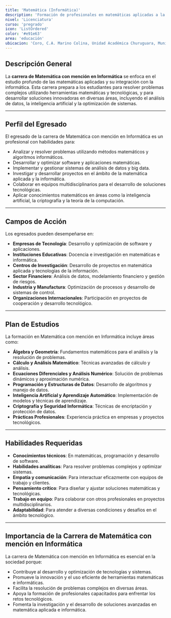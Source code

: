 ```yaml
---
title: 'Matemática (Informática)'
description: 'Formación de profesionales en matemáticas aplicadas a la informática.'
nivel: 'Licenciatura'
curso: 'pregrado'
icon: 'ListOrdered'
color: '#e91e63'
area: 'educación'
ubicacion: 'Coro, C.A. Marino Colina, Unidad Académica Churuguara, Municipios: Tocópero, Urumaco, Falcón, Silva, San Francisco, Piritu, Unión'
---
```


## Descripción General
La **carrera de Matemática con mención en Informática** se enfoca en el estudio profundo de las matemáticas aplicadas y su integración con la informática. Esta carrera prepara a los estudiantes para resolver problemas complejos utilizando herramientas matemáticas y tecnológicas, y para desarrollar soluciones innovadoras en diversas áreas, incluyendo el análisis de datos, la inteligencia artificial y la optimización de sistemas.

---

## Perfil del Egresado
El egresado de la carrera de Matemática con mención en Informática es un profesional con habilidades para:
- Analizar y resolver problemas utilizando métodos matemáticos y algoritmos informáticos.
- Desarrollar y optimizar software y aplicaciones matemáticas.
- Implementar y gestionar sistemas de análisis de datos y big data.
- Investigar y desarrollar proyectos en el ámbito de la matemática aplicada y la informática.
- Colaborar en equipos multidisciplinarios para el desarrollo de soluciones tecnológicas.
- Aplicar conocimientos matemáticos en áreas como la inteligencia artificial, la criptografía y la teoría de la computación.

---

## Campos de Acción
Los egresados pueden desempeñarse en:
- **Empresas de Tecnología**: Desarrollo y optimización de software y aplicaciones.
- **Instituciones Educativas**: Docencia e investigación en matemáticas e informática.
- **Centros de Investigación**: Desarrollo de proyectos en matemática aplicada y tecnologías de la información.
- **Sector Financiero**: Análisis de datos, modelamiento financiero y gestión de riesgos.
- **Industria y Manufactura**: Optimización de procesos y desarrollo de sistemas de control.
- **Organizaciones Internacionales**: Participación en proyectos de cooperación y desarrollo tecnológico.

---

## Plan de Estudios
La formación en Matemática con mención en Informática incluye áreas como:
- **Álgebra y Geometría**: Fundamentos matemáticos para el análisis y la resolución de problemas.
- **Cálculo y Análisis Matemático**: Técnicas avanzadas de cálculo y análisis.
- **Ecuaciones Diferenciales y Análisis Numérico**: Solución de problemas dinámicos y aproximación numérica.
- **Programación y Estructuras de Datos**: Desarrollo de algoritmos y manejo de datos.
- **Inteligencia Artificial y Aprendizaje Automático**: Implementación de modelos y técnicas de aprendizaje.
- **Criptografía y Seguridad Informática**: Técnicas de encriptación y protección de datos.
- **Prácticas Profesionales**: Experiencia práctica en empresas y proyectos tecnológicos.

---

## Habilidades Requeridas
- **Conocimientos técnicos**: En matemáticas, programación y desarrollo de software.
- **Habilidades analíticas**: Para resolver problemas complejos y optimizar sistemas.
- **Empatía y comunicación**: Para interactuar eficazmente con equipos de trabajo y clientes.
- **Pensamiento crítico**: Para diseñar y ajustar soluciones matemáticas y tecnológicas.
- **Trabajo en equipo**: Para colaborar con otros profesionales en proyectos multidisciplinarios.
- **Adaptabilidad**: Para atender a diversas condiciones y desafíos en el ámbito tecnológico.

---

## Importancia de la Carrera de Matemática con mención en Informática
La carrera de Matemática con mención en Informática es esencial en la sociedad porque:
- Contribuye al desarrollo y optimización de tecnologías y sistemas.
- Promueve la innovación y el uso eficiente de herramientas matemáticas e informáticas.
- Facilita la resolución de problemas complejos en diversas áreas.
- Apoya la formación de profesionales capacitados para enfrentar los retos tecnológicos.
- Fomenta la investigación y el desarrollo de soluciones avanzadas en matemática aplicada e informática.
